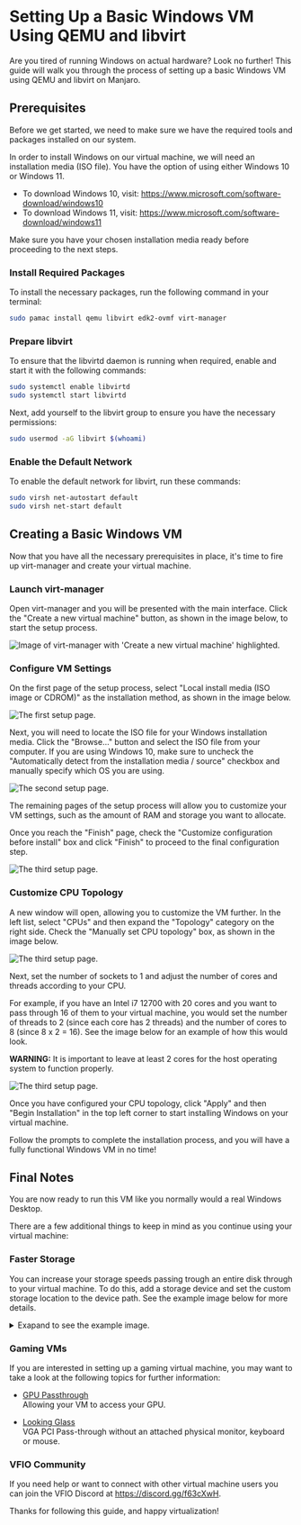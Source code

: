 # Setting Up a Basic Windows VM Using QEMU and libvirt
Are you tired of running Windows on actual hardware? Look no further! 
This guide will walk you through the process of setting up a basic Windows VM using QEMU and libvirt on Manjaro.


## Prerequisites
Before we get started, we need to make sure we have the required tools and packages installed on our system.

In order to install Windows on our virtual machine, we will need an installation media (ISO file). You have the option of using either Windows 10 or Windows 11.

* To download Windows 10, visit: https://www.microsoft.com/software-download/windows10
* To download Windows 11, visit: https://www.microsoft.com/software-download/windows11

Make sure you have your chosen installation media ready before proceeding to the next steps.

### Install Required Packages
To install the necessary packages, run the following command in your terminal:
```bash
sudo pamac install qemu libvirt edk2-ovmf virt-manager
```

### Prepare libvirt
To ensure that the libvirtd daemon is running when required, enable and start it with the following commands:
```bash
sudo systemctl enable libvirtd
sudo systemctl start libvirtd
```

Next, add yourself to the libvirt group to ensure you have the necessary permissions:
```bash
sudo usermod -aG libvirt $(whoami)
```

### Enable the Default Network
To enable the default network for libvirt, run these commands:
```bash
sudo virsh net-autostart default
sudo virsh net-start default
```


## Creating a Basic Windows VM
Now that you have all the necessary prerequisites in place, it's time to fire up virt-manager and create your virtual machine.

### Launch virt-manager
Open virt-manager and you will be presented with the main interface. Click the "Create a new virtual machine" button, as shown in the image below, to start the setup process.

<img 
  src="./.res/basic-vm/virt-manager_createVM.png" 
  alt="Image of virt-manager with 'Create a new virtual machine' highlighted."
/>

### Configure VM Settings
On the first page of the setup process, select "Local install media (ISO image or CDROM)" as the installation method, as shown in the image below.

<img
  src="./.res/basic-vm/virt-manager_setup_step01.png"
  alt="The first setup page."
/>


Next, you will need to locate the ISO file for your Windows installation media. Click the "Browse..." button and select the ISO file from your computer. If you are using Windows 10, make sure to uncheck the "Automatically detect from the installation media / source" checkbox and manually specify which OS you are using.

<img
  src="./.res/basic-vm/virt-manager_setup_step02.png"
  alt="The second setup page."
/>

The remaining pages of the setup process will allow you to customize your VM settings, such as the amount of RAM and storage you want to allocate. 

Once you reach the "Finish" page, check the "Customize configuration before install" box and click "Finish" to proceed to the final configuration step.

<img
  src="./.res/basic-vm/virt-manager_setup_step03.png"
  alt="The third setup page."
/>

### Customize CPU Topology
A new window will open, allowing you to customize the VM further. 
In the left list, select "CPUs" and then expand the "Topology" category on the right side. Check the "Manually set CPU topology" box, as shown in the image below.

<img
  src="./.res/basic-vm/virt-manager_cpu_step01.png"
  alt="The third setup page."
/>

Next, set the number of sockets to 1 and adjust the number of cores and threads according to your CPU. 

For example, if you have an Intel i7 12700 with 20 cores and you want to pass through 16 of them to your virtual machine, you would set the number of threads to 2 (since each core has 2 threads) and the number of cores to 8 (since 8 x 2 = 16). 
See the image below for an example of how this would look.

<b>WARNING:</b> It is important to leave at least 2 cores for the host operating system to function properly.

<img
  src="./.res/basic-vm/virt-manager_cpu_step02.png"
  alt="The third setup page."
/>

Once you have configured your CPU topology, click "Apply" and then "Begin Installation" in the top left corner to start installing Windows on your virtual machine. 

Follow the prompts to complete the installation process, and you will have a fully functional Windows VM in no time!


## Final Notes
You are now ready to run this VM like you normally would a real Windows Desktop.

There are a few additional things to keep in mind as you continue using your virtual machine:

### Faster Storage
You can increase your storage speeds passing trough an entire disk through to your virtual machine. To do this, add a storage device and set the custom storage location to the device path. See the example image below for more details.

<details>
  <summary>Exapand to see the example image.</summary>
  <img
    src="./.res/basic-vm/virt-manager_special_storage.png"
    alt="Example image for storage passthrough."
  />
</details>

### Gaming VMs
If you are interested in setting up a gaming virtual machine, you may want to take a look at the following topics for further information:

* [GPU Passthrough](./gaming/gpu-passthrough.md) </br>
  Allowing your VM to access your GPU.

* [Looking Glass](./gaming/looking-glass.md) </br>
  VGA PCI Pass-through without an attached physical monitor, keyboard or mouse.

### VFIO Community
If you need help or want to connect with other virtual machine users you can join the VFIO Discord at https://discord.gg/f63cXwH.

Thanks for following this guide, and happy virtualization!
